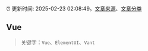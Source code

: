 :alarm_clock: 更新时间: 2025-02-23 02:08:49。[文章来源](/README.md)、[文章分类](/TAGS.md)

## Vue


> 关键字：`Vue`、`ElementUI`、`Vant`



